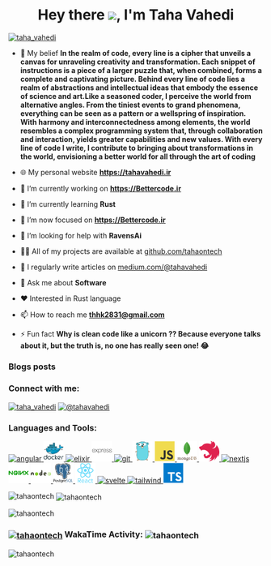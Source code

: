 <h1 align="center">Hey there <img width="30px"  src="https://emojis.slackmojis.com/emojis/images/1643514331/3036/gopher_dance.gif?1643514331 alt="code_mohammad" />, I'm Taha Vahedi</h1>

<p align="left"> <a href="https://twitter.com/taha_vahedi" target="blank"><img src="https://img.shields.io/twitter/follow/taha_vahedi?logo=twitter&style=for-the-badge" alt="taha_vahedi" /></a> </p>


- 🧠 My belief **In the realm of code, every line is a cipher that unveils a canvas for unraveling creativity and transformation. Each snippet of instructions is a piece of a larger puzzle that, when combined, forms a complete and captivating picture. Behind every line of code lies a realm of abstractions and intellectual ideas that embody the essence of science and art.Like a seasoned coder, I perceive the world from alternative angles. From the tiniest events to grand phenomena, everything can be seen as a pattern or a wellspring of inspiration. With harmony and interconnectedness among elements, the world resembles a complex programming system that, through collaboration and interaction, yields greater capabilities and new values.  With every line of code I write, I contribute to bringing about transformations in the world, envisioning a better world for all through the art of coding**
- 🌐 My personal website  **https://tahavahedi.ir**
- 🔭 I’m currently working on **https://Bettercode.ir**

- 🌱 I’m currently learning **Rust**

- 👯 I’m now focused on **https://Bettercode.ir**

- 🤝 I’m looking for help with **RavensAi**

- 👨‍💻 All of my projects are available at [github.com/tahaontech](https://github.com/tahaontech)

- 📝 I regularly write articles on [medium.com/@tahavahedi](https://medium.com/@tahavahedi)

- 💬 Ask me about **Software**

- ❤️ Interested in Rust language

- 📫 How to reach me **thhk2831@gmail.com**

- ⚡ Fun fact **Why is clean code like a unicorn ?? Because everyone talks about it, but the truth is, no one has really seen one! 😂**

### Blogs posts
<!-- BLOG-POST-LIST:START -->
<!-- BLOG-POST-LIST:END -->

<h3 align="left">Connect with me:</h3>
<p align="left">
<a href="https://twitter.com/taha_vahedi" target="blank"><img align="center" src="https://raw.githubusercontent.com/rahuldkjain/github-profile-readme-generator/master/src/images/icons/Social/twitter.svg" alt="taha_vahedi" height="30" width="40" /></a>
<a href="https://medium.com/@tahavahedi" target="blank"><img align="center" src="https://raw.githubusercontent.com/rahuldkjain/github-profile-readme-generator/master/src/images/icons/Social/medium.svg" alt="@tahavahedi" height="30" width="40" /></a>
</p>

<h3 align="left">Languages and Tools:</h3>
<p align="left"> <a href="https://angular.io" target="_blank" rel="noreferrer"> <img src="https://angular.io/assets/images/logos/angular/angular.svg" alt="angular" width="40" height="40"/> </a> <a href="https://www.docker.com/" target="_blank" rel="noreferrer"> <img src="https://raw.githubusercontent.com/devicons/devicon/master/icons/docker/docker-original-wordmark.svg" alt="docker" width="40" height="40"/> </a> <a href="https://elixir-lang.org" target="_blank" rel="noreferrer"> <img src="https://www.vectorlogo.zone/logos/elixir-lang/elixir-lang-icon.svg" alt="elixir" width="40" height="40"/> </a> <a href="https://expressjs.com" target="_blank" rel="noreferrer"> <img src="https://raw.githubusercontent.com/devicons/devicon/master/icons/express/express-original-wordmark.svg" alt="express" width="40" height="40"/> </a> <a href="https://git-scm.com/" target="_blank" rel="noreferrer"> <img src="https://www.vectorlogo.zone/logos/git-scm/git-scm-icon.svg" alt="git" width="40" height="40"/> </a> <a href="https://golang.org" target="_blank" rel="noreferrer"> <img src="https://raw.githubusercontent.com/devicons/devicon/master/icons/go/go-original.svg" alt="go" width="40" height="40"/> </a> <a href="https://developer.mozilla.org/en-US/docs/Web/JavaScript" target="_blank" rel="noreferrer"> <img src="https://raw.githubusercontent.com/devicons/devicon/master/icons/javascript/javascript-original.svg" alt="javascript" width="40" height="40"/> </a> <a href="https://www.mongodb.com/" target="_blank" rel="noreferrer"> <img src="https://raw.githubusercontent.com/devicons/devicon/master/icons/mongodb/mongodb-original-wordmark.svg" alt="mongodb" width="40" height="40"/> </a> <a href="https://nestjs.com/" target="_blank" rel="noreferrer"> <img src="https://raw.githubusercontent.com/devicons/devicon/master/icons/nestjs/nestjs-plain.svg" alt="nestjs" width="40" height="40"/> </a> <a href="https://nextjs.org/" target="_blank" rel="noreferrer"> <img src="https://cdn.worldvectorlogo.com/logos/nextjs-2.svg" alt="nextjs" width="40" height="40"/> </a> <a href="https://www.nginx.com" target="_blank" rel="noreferrer"> <img src="https://raw.githubusercontent.com/devicons/devicon/master/icons/nginx/nginx-original.svg" alt="nginx" width="40" height="40"/> </a> <a href="https://nodejs.org" target="_blank" rel="noreferrer"> <img src="https://raw.githubusercontent.com/devicons/devicon/master/icons/nodejs/nodejs-original-wordmark.svg" alt="nodejs" width="40" height="40"/> </a> <a href="https://www.postgresql.org" target="_blank" rel="noreferrer"> <img src="https://raw.githubusercontent.com/devicons/devicon/master/icons/postgresql/postgresql-original-wordmark.svg" alt="postgresql" width="40" height="40"/> </a> <a href="https://reactjs.org/" target="_blank" rel="noreferrer"> <img src="https://raw.githubusercontent.com/devicons/devicon/master/icons/react/react-original-wordmark.svg" alt="react" width="40" height="40"/> </a> <a href="https://svelte.dev" target="_blank" rel="noreferrer"> <img src="https://upload.wikimedia.org/wikipedia/commons/1/1b/Svelte_Logo.svg" alt="svelte" width="40" height="40"/> </a> <a href="https://tailwindcss.com/" target="_blank" rel="noreferrer"> <img src="https://www.vectorlogo.zone/logos/tailwindcss/tailwindcss-icon.svg" alt="tailwind" width="40" height="40"/> </a> <a href="https://www.typescriptlang.org/" target="_blank" rel="noreferrer"> <img src="https://raw.githubusercontent.com/devicons/devicon/master/icons/typescript/typescript-original.svg" alt="typescript" width="40" height="40"/> </a> </p>

<p><img align="left" src="https://github-readme-stats.vercel.app/api/top-langs?username=tahaontech&show_icons=true&locale=en&layout=compact" alt="tahaontech" /></p>

<p>&nbsp;<img align="center" src="https://github-readme-stats.vercel.app/api?username=tahaontech&show_icons=true&locale=en" alt="tahaontech" /></p>

<p><img align="center" src="https://github-readme-streak-stats.herokuapp.com/?user=tahaontech&" alt="tahaontech" /></p>


<h3 align="left"><a href="https://wakatime.com/@tahaontech" target="blank"><img align="center" src="https://wakatime.com/static/img/wakatime.svg" alt="tahaontech" height="30" width="30" /></a>
 WakaTime Activity: <img align="center" src="https://wakatime.com/badge/user/8ae20db9-dc46-4492-a1f3-7d2ef51f724e.svg" alt="tahaontech" />
 </h3>
<img align="center" src="https://wakatime.com/share/@8ae20db9-dc46-4492-a1f3-7d2ef51f724e/c68fd09d-25a2-4de1-adfb-867d288e7a93.svg" alt="tahaontech" />



